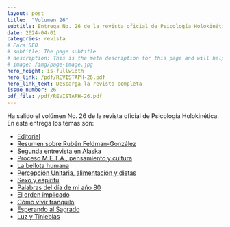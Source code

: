 ```yaml
---
layout: post
title:  "Volumen 26"
subtitle: Entrega No. 26 de la revista oficial de Psicología Holokinética
date: 2024-04-01
categories: revista
# Para SEO
# subtitle: The page subtitle
# description: This is the meta description for this page and will help it appear in search engines
# image: /img/page-image.jpg
hero_height: is-fullwidth
hero_link: /pdf/REVISTAPH-26.pdf
hero_link_text: Descarga la revista completa
issue_number: 26
pdf_file: /pdf/REVISTAPH-26.pdf
---
```


Ha salido el volúmen No. 26 de la revista oficial de Psicología Holokinética. 
En esta entrega los temas son:


- [Editorial](/pdf/REVISTAPH-26.pdf#page=4)
- [Resumen sobre Rubén Feldman-González](/pdf/REVISTAPH-26.pdf#page=5)
- [Segunda entrevista en Alaska](/pdf/REVISTAPH-26.pdf#page=7)
- [Proceso M.E.T.A., pensamiento y cultura](/pdf/REVISTAPH-26.pdf#page=20)
- [La bellota humana](/pdf/REVISTAPH-26.pdf#page=29)
- [Percepción Unitaria, alimentación y dietas](/pdf/REVISTAPH-26.pdf#page=31)
- [Sexo y espíritu](/pdf/REVISTAPH-26.pdf#page=32)
- [Palabras del día de mi año 80](/pdf/REVISTAPH-26.pdf#page=34)
- [El orden implicado](/pdf/REVISTAPH-26.pdf#page=35)
- [Cómo vivir tranquilo](/pdf/REVISTAPH-26.pdf#page=37)
- [Esperando al Sagrado](/pdf/REVISTAPH-26.pdf#page=39)
- [Luz y Tinieblas](/pdf/REVISTAPH-26.pdf#page=43)
